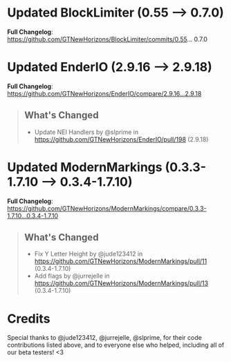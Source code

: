 # Updated BlockLimiter (0.55 -->  0.7.0)
**Full Changelog**: https://github.com/GTNewHorizons/BlockLimiter/commits/0.55... 0.7.0

# Updated EnderIO (2.9.16 -->  2.9.18)
**Full Changelog**: https://github.com/GTNewHorizons/EnderIO/compare/2.9.16...2.9.18
>## What's Changed
> * Update NEI Handlers by @slprime in https://github.com/GTNewHorizons/EnderIO/pull/198 (2.9.18)
>

# Updated ModernMarkings (0.3.3-1.7.10 -->  0.3.4-1.7.10)
**Full Changelog**: https://github.com/GTNewHorizons/ModernMarkings/compare/0.3.3-1.7.10...0.3.4-1.7.10
>## What's Changed
> * Fix Y Letter Height by @jude123412 in https://github.com/GTNewHorizons/ModernMarkings/pull/11 (0.3.4-1.7.10)
> * Add flags by @jurrejelle in https://github.com/GTNewHorizons/ModernMarkings/pull/13 (0.3.4-1.7.10)
>

# Credits
Special thanks to @jude123412, @jurrejelle, @slprime, for their code contributions listed above, and to everyone else who helped, including all of our beta testers! <3
